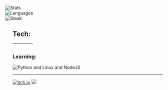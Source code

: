 <img src="https://github-readme-stats.vercel.app/api?username=Proliecan&hide=prs,issues&count_private=true&show_icons=true&hide_border=true&bg_color=0d1117&title_color=3896ff&text_color=c9d1d9&custom_title=Proliecan's+Stats:" alt="Stats"><br>
<img src="https://github-readme-stats.vercel.app/api/top-langs?username=Proliecan&hide_border=true&bg_color=0d1117&title_color=3896ff&text_color=c9d1d9&custom_title=Languages:&langs_count=10&layout=compact&card_width=445&exclude_repo=LaTeX-Template-DHBW-PA" alt="Languages"><br>
<img src="https://github-readme-streak-stats.herokuapp.com?user=proliecan&theme=dark&hide_border=true&date_format=M%20j%5B%2C%20Y%5D&background=0D1117&stroke=4D6FEC&ring=4D6FEC&fire=4D6FEC&currStreakNum=FFFFFF&sideNums=FFFFFF&currStreakLabel=3896FF&sideLabels=3896FF&dates=2B74C4" alt="Steak">
<ul>
<h2>Tech:</h2>

<img src="https://skillicons.dev/icons?i=git" alt="">|<img src="https://skillicons.dev/icons?i=html,css" alt="">|<img src="https://skillicons.dev/icons?i=cs,unity" alt="">|<img src="https://skillicons.dev/icons?i=latex,java" alt="">
-|-|-|-

<h3>Learning:</h3><img src="https://skillicons.dev/icons?i=py,linux,nodejs" alt="Python and Linux and NodeJS">

---
[![itch.io](https://img.shields.io/badge/itch.io-696969?style=for-the-badge&logo=itch.io&logoColor=da2c49&labelColor=1c1c1c)](https://proliecan.itch.io)
[![](https://visitcount.itsvg.in/api?id=Proliecan&label=Profile%20Views&color=12&icon=5&pretty=true)](https://github.com/proliecan)